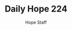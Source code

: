 ---
image: /assets/img/daily-hope-default-artwork.png
title: Daily Hope 224
number: 224
categories:
  - Daily Hope
author: Hope Staff
notes: Daily Hope 224
embed: >-
  <iframe style="border-radius:12px" src="https://open.spotify.com/embed/episode/4NeSWCA48NK4s8yH8wmiXn?utm_source=generator" width="100%" height="152" frameBorder="0" allowfullscreen="" allow="autoplay; clipboard-write; encrypted-media; fullscreen; picture-in-picture" loading="lazy"></iframe>
---